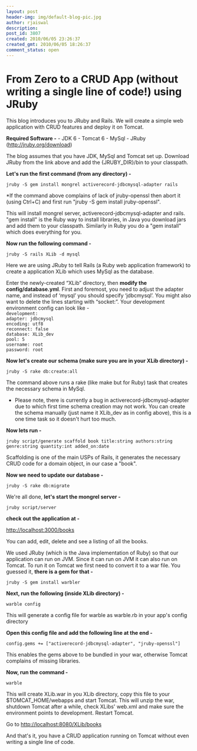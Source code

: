 ```yaml
---
layout: post
header-img: img/default-blog-pic.jpg
author: rjaiswal
description: 
post_id: 3807
created: 2010/06/05 23:26:37
created_gmt: 2010/06/05 18:26:37
comment_status: open
---
```


# From Zero to a CRUD App (without writing a single line of code!) using JRuby

<p>This blog introduces you to JRuby and Rails. We will create a simple web application with CRUD features and deploy it on Tomcat.</p>
<p><strong>Required Software -</strong>
- JDK 6
- Tomcat 6
- MySql
- JRuby (<a href="http://jruby.org/download">http://jruby.org/download</a>)</p>
<!--more-->

<p>The blog assumes that you have JDK, MySql and Tomcat set up. Download JRuby from the link above and add the {JRUBY_DIR}/bin to your classpath.</p>
<p><strong>Let's run the first command (from any directory) -</strong></p>
<p><code>jruby -S gem install mongrel activerecord-jdbcmysql-adapter rails</code></p>
<p>*If the command above complains of lack of jruby-openssl then abort it (using Ctrl+C) and first run "jruby -S gem install jruby-openssl".</p>
<p>This will install mongrel server, activerecord-jdbcmysql-adapter and rails. "gem install" is the Ruby way to install libraries, in Java you download jars and add them to your classpath. Similarly in Ruby you do a "gem install" which does everything for you.</p>
<p><strong>Now run the following command -</strong></p>
<p><code>jruby -S rails XLib -d mysql</code></p>
<p>Here we are using JRuby to tell Rails (a Ruby web application framework) to create a application XLib which uses MySql as the database.</p>
<p>Enter the newly-created “XLib” directory, then <strong>modify the config/database.yml</strong>. First and foremost, you need to adjust the adapter name, and instead of ‘mysql’ you should specify ‘jdbcmysql’. You might also want to delete the lines starting with “socket:”. Your development environment config can look like -
<code>
development:
adapter: jdbcmysql
encoding: utf8
reconnect: false
database: XLib_dev
pool: 5
username: root
password: root
</code></p>
<p><strong>Now let's create our schema (make sure you are in your XLib directory) -</strong></p>
<p><code>jruby -S rake db:create:all</code></p>
<p>The command above runs a rake (like make but for Ruby) task that creates the necessary schema in MySql.</p>
<ul>
<li>Please note, there is currently a bug in activerecord-jdbcmysql-adapter due to which first time schema creation may not work. You can create the schema manually (just name it XLib_dev as in config above), this is a one time task so it doesn't hurt too much.</li>
</ul>
<p><strong>Now lets run  -</strong></p>
<p><code>jruby script/generate scaffold book title:string authors:string genre:string quantity:int added_on:date</code></p>
<p>Scaffolding is one of the main USPs of Rails, it generates the necessary CRUD code for a domain object, in our case a "book".</p>
<p><strong>Now we need to update our database -</strong></p>
<p><code>jruby -S rake db:migrate</code></p>
<p>We're all done, <strong>let's start the mongrel server -</strong></p>
<p><code>jruby script/server</code></p>
<p><strong>check out the application at -</strong></p>
<p><a href="http://localhost:3000/books">http://localhost:3000/books</a></p>
<p>You can add, edit, delete and see a listing of all the books.</p>
<p>We used JRuby (which is the Java implementation of Ruby) so that our application can run on JVM. Since it can run on JVM it can also run on Tomcat. To run it on Tomcat we first need to convert it to a war file. You guessed it, <strong>there is a gem for that - </strong></p>
<p><code>jruby -S gem install warbler</code></p>
<p><strong>Next, run the following (inside XLib directory) -</strong></p>
<p><code>warble config</code></p>
<p>This will generate a config file for warble as warble.rb in your app's config directory</p>
<p><strong>Open this config file and add the following line at the end -</strong></p>
<p><code>config.gems += ["activerecord-jdbcmysql-adapter", "jruby-openssl"]</code></p>
<p>This enables the gems above to be bundled in your war, otherwise Tomcat complains of missing libraries.</p>
<p><strong>Now, run the command -</strong></p>
<p><code>warble</code></p>
<p>This will create XLib.war in you XLib directory, copy this file to your $TOMCAT_HOME/webapps and start Tomcat. This will unzip the war, shutdown Tomcat after a while, check XLibs' web.xml and make sure the environment points to development. Restart Tomcat.</p>
<p>Go to <a href="http://localhost:8080/XLib/books">http://localhost:8080/XLib/books</a></p>
<p>And that's it, you have a CRUD application running on Tomcat without even writing a single line of code.</p>